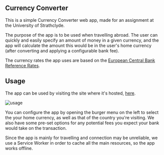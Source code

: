 ## Currency Converter
This is a simple Currency Converter web app, made for an assignment at the University of Strathclyde. 

The purpose of the app is to be used when travelling abroad. The user can quickly and easily specify an amount of money in a given currency, and the app will calculate the amount this would be in the user's home currency (after converting and applying a configurable bank fee).

The currency rates the app uses are based on the [European Central Bank Reference Rates](https://www.ecb.europa.eu/stats/eurofxref/eurofxref-daily.xml).

## Usage
The app can be used by visiting the site where it's hosted, [here](https://devweb2020.cis.strath.ac.uk/~qsb19184/calculator-asdfghjkl/).

![usage](https://user-images.githubusercontent.com/47461489/112997839-5cd32d00-9165-11eb-83fa-3a57e0fb4a6e.gif)

You can configure the app by opening the burger menu on the left to select the your home currency, as well as that of the country you're visiting. We also have some pre-set options for any potential fees you expect your bank would take on the transaction.

Since the app is mainly for travelling and connection may be unreliable, we use a Service Worker in order to cache all the main resources, so the app works offline. 
